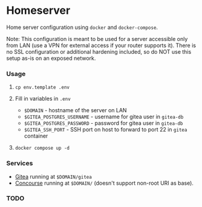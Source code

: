 # Homeserver
Home server configuration using `docker` and `docker-compose`.

Note: This configuration is meant to be used for a server accessible only from LAN (use a VPN for external access if your router supports it). There is no SSL configuration or additional hardening included, so do NOT use this setup as-is on an exposed network.

### Usage
1. `cp env.template .env`

2. Fill in variables in `.env`

    - `$DOMAIN` - hostname of the server on LAN
    - `$GITEA_POSTGRES_USERNAME` - username for gitea user in `gitea-db`
    - `$GITEA_POSTGRES_PASSWORD` - password for gitea user in `gitea-db`
    - `$GITEA_SSH_PORT` - SSH port on host to forward to port 22 in `gitea` container

3. `docker compose up -d`
    

### Services
- [Gitea](https://gitea.io/en-us/) running at `$DOMAIN/gitea`
- [Concourse](https://concourse-ci.org/) running at `$DOMAIN/` (doesn't support non-root URI as base).


### TODO
